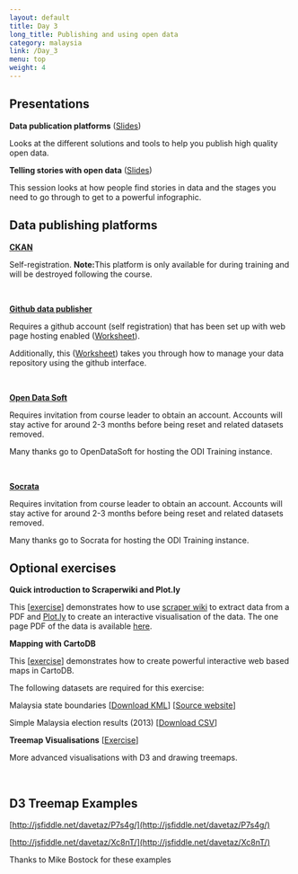 ```yaml
---
layout: default
title: Day 3
long_title: Publishing and using open data
category: malaysia
link: /Day_3
menu: top
weight: 4
---
```


## **Presentations**

**Data publication platforms** ([Slides](/resources/ODP_Publication_Platforms.pdf))

Looks at the different solutions and tools to help you publish high quality open data.

**Telling stories with open data** ([Slides](/resources/FindingStories_Malaysia.pdf))

This session looks at how people find stories in data and the stages you need to go through to get to a powerful infographic. 

## **Data publishing platforms** 

<p><a href="http://ec2-54-154-26-152.eu-west-1.compute.amazonaws.com/" target="_blank"><strong>CKAN</strong></a></p>

Self-registration. <b>Note:</b>This platform is only available for during training and will be destroyed following the course. 

<br/>

<p><a href="http://git-data-publisher.herokuapp.com" target="_blank"><strong>Github data publisher</strong></a></p>

Requires a github account (self registration) that has been set up with web page hosting enabled ([Worksheet](/resources/gh-pagesgettingstarted.pdf)).

Additionally, this ([Worksheet](/resources/ODIDataTemplate.pdf)) takes you through how to manage your data repository using the github interface. 

<br/>

<p><a href="https://theodi.opendatasoft.com" target="_blank"><strong>Open Data Soft</strong></a></p>

Requires invitation from course leader to obtain an account. Accounts will stay active for around 2-3 months before being reset and related datasets removed. 

Many thanks go to OpenDataSoft for hosting the ODI Training instance.

<br/>

<p><a href="https://odi.demo.socrata.com/" target="_blank"><strong>Socrata</strong></a></p>

Requires invitation from course leader to obtain an account. Accounts will stay active for around 2-3 months before being reset and related datasets removed. 

Many thanks go to Socrata for hosting the ODI Training instance.

## **Optional exercises**

**Quick introduction to Scraperwiki and Plot.ly**

This \[[exercise](/resources/ScraperwikiandPlotly_Malaysia.pdf)\] demonstrates how to use <a target="_blank" href="http://scraperwiki.com">scraper wiki</a> to extract data from a PDF and <a target="_blank" href="http://plot.ly">Plot.ly</a> to create an interactive visualisation of the data. The one page PDF of the data is available <a target="_blank" href="/resources/Malaysia_education_stats_page_13.pdf">here</a>.

**Mapping with CartoDB**

This \[[exercise](/resources/MappingwithcartoDB_Malaysia.pdf)\] demonstrates how to create powerful interactive web based maps in CartoDB.

The following datasets are required for this exercise: 

Malaysia state boundaries \[[Download KML](/resources/MYS_adm1.kml)\] \[[Source website](http://www.gadm.org/country)\]

Simple Malaysia election results (2013) \[[Download CSV](/resources/malaysia_votes.csv)\]

**Treemap Visualisations** \[[Exercise](/resources/Treemap_Visualisations.pdf)\]

More advanced visualisations with D3 and drawing treemaps.

<br> 

## **D3 Treemap Examples**

[http://jsfiddle.net/davetaz/P7s4g/](http://jsfiddle.net/davetaz/P7s4g/)

[http://jsfiddle.net/davetaz/Xc8nT/](http://jsfiddle.net/davetaz/Xc8nT/)

Thanks to Mike Bostock for these examples

